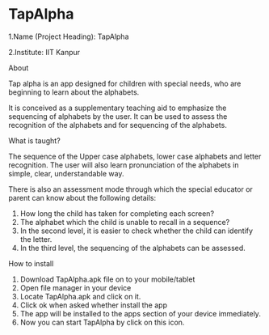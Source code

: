 TapAlpha
========

1.Name (Project Heading): TapAlpha

2.Institute: IIT Kanpur

About

Tap alpha is an app designed for children with special needs, who are beginning to learn about the alphabets.

It is conceived as a supplementary teaching aid to emphasize the sequencing of alphabets by the user. It can be used to assess the recognition of the alphabets and for sequencing of the alphabets. 

What is taught?

The sequence of the Upper case alphabets, lower case alphabets and letter recognition.
The user will also learn pronunciation of the alphabets in simple, clear, understandable way. 

There is also an assessment mode through which the special educator or parent can know about the following details:

1. How long the child has taken for completing each screen?
2. The alphabet which the child is unable to recall in a sequence?
3. In the second level, it is easier to check whether the child can identify the letter.
4. In the third level, the sequencing of the alphabets can be assessed.

How to install

1. Download TapAlpha.apk file on to your mobile/tablet
2. Open file manager in your device
3. Locate TapAlpha.apk and click on it.
4. Click ok when asked whether  install the app
5. The app will be installed to the apps section of your device immediately.
6. Now you can start TapAlpha by click on this icon.

